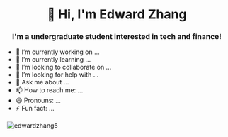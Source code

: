 <h1 align="center"> 👋 Hi, I'm Edward Zhang</h1>
<h3 align="center">I'm a undergraduate student interested in tech and finance!</h3>

- 🔭 I’m currently working on ...
- 🌱 I’m currently learning ...
- 👯 I’m looking to collaborate on ...
- 🤔 I’m looking for help with ...
- 💬 Ask me about ...
- 📫 How to reach me: ...
- 😄 Pronouns: ...
- ⚡ Fun fact: ...

<p>&nbsp;<img align="center" src="https://github-readme-stats.vercel.app/api?username=edwardzhang5&show_icons=true&theme=algolia" alt="edwardzhang5" /></p>

